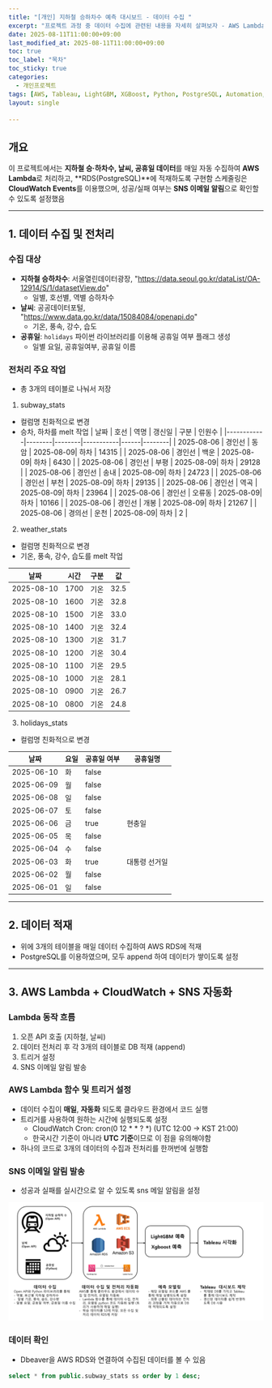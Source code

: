 ```yaml
---
title: "[개인] 지하철 승하차수 예측 대시보드 - 데이터 수집 "
excerpt: "프로젝트 과정 중 데이터 수집에 관련된 내용을 자세히 살펴보자 - AWS Lambda & RDS 활용"
date: 2025-08-11T11:00:00+09:00
last_modified_at: 2025-08-11T11:00:00+09:00
toc: true
toc_label: "목차"
toc_sticky: true
categories:
  - 개인프로젝트
tags: [AWS, Tableau, LightGBM, XGBoost, Python, PostgreSQL, Automation, OpenAPI]
layout: single

---
```

## 개요
이 프로젝트에서는 **지하철 승·하차수, 날씨, 공휴일 데이터**를 매일 자동 수집하여 **AWS Lambda**로 처리하고, **RDS(PostgreSQL)**에 적재하도록 구현함
스케줄링은 **CloudWatch Events**를 이용했으며, 성공/실패 여부는 **SNS 이메일 알림**으로 확인할 수 있도록 설정했음

---
## 1. 데이터 수집 및 전처리

### 수집 대상
- **지하철 승하차수**: 서울열린데이터광장, "https://data.seoul.go.kr/dataList/OA-12914/S/1/datasetView.do"
  - 일별, 호선별, 역별 승하차수
- **날씨**: 공공데이터포털, "https://www.data.go.kr/data/15084084/openapi.do"
  - 기온, 풍속, 강수, 습도
- **공휴일**: `holidays` 파이썬 라이브러리를 이용해 공휴일 여부 플래그 생성
  - 일별 요일, 공휴일여부, 공휴일 이름

### 전처리 주요 작업
- 총 3개의 테이블로 나눠서 저장
1. subway_stats
  - 컬럼명 친화적으로 변경
  - 승차, 하차를 melt 작업
  | 날짜       | 호선   | 역명   | 갱신일    | 구분 | 인원수   |
  |------------|--------|--------|-----------|------|--------|
  | 2025-08-06 | 경인선 | 동암   | 2025-08-09| 하차 | 14315 |
  | 2025-08-06 | 경인선 | 백운   | 2025-08-09| 하차 | 6430  |
  | 2025-08-06 | 경인선 | 부평   | 2025-08-09| 하차 | 29128 |
  | 2025-08-06 | 경인선 | 송내   | 2025-08-09| 하차 | 24723 |
  | 2025-08-06 | 경인선 | 부천   | 2025-08-09| 하차 | 29135 |
  | 2025-08-06 | 경인선 | 역곡   | 2025-08-09| 하차 | 23964 |
  | 2025-08-06 | 경인선 | 오류동 | 2025-08-09| 하차 | 10166 |
  | 2025-08-06 | 경인선 | 개봉   | 2025-08-09| 하차 | 21267 |
  | 2025-08-06 | 경의선 | 운천   | 2025-08-09| 하차 | 2     |

2. weather_stats
  - 컬럼명 친화적으로 변경
  - 기온, 풍속, 강수, 습도를 melt 작업

  | 날짜       | 시간  | 구분 | 값 |
  |------------|-------|------|----------|
  | 2025-08-10 | 1700  | 기온 | 32.5     |
  | 2025-08-10 | 1600  | 기온 | 32.8     |
  | 2025-08-10 | 1500  | 기온 | 33.0     |
  | 2025-08-10 | 1400  | 기온 | 32.4     |
  | 2025-08-10 | 1300  | 기온 | 31.7     |
  | 2025-08-10 | 1200  | 기온 | 30.4     |
  | 2025-08-10 | 1100  | 기온 | 29.5     |
  | 2025-08-10 | 1000  | 기온 | 28.1     |
  | 2025-08-10 | 0900  | 기온 | 26.7     |
  | 2025-08-10 | 0800  | 기온 | 24.8     |

3. holidays_stats
  - 컬럼명 친화적으로 변경

  | 날짜       | 요일 | 공휴일 여부 | 공휴일명       |
  |------------|------|-------------|----------------|
  | 2025-06-10 | 화   | false       |                |
  | 2025-06-09 | 월   | false       |                |
  | 2025-06-08 | 일   | false       |                |
  | 2025-06-07 | 토   | false       |                |
  | 2025-06-06 | 금   | true        | 현충일         |
  | 2025-06-05 | 목   | false       |                |
  | 2025-06-04 | 수   | false       |                |
  | 2025-06-03 | 화   | true        | 대통령 선거일 |
  | 2025-06-02 | 월   | false       |                |
  | 2025-06-01 | 일   | false       |                |

---

## 2. 데이터 적재
- 위에 3개의 테이블을 매일 데이터 수집하여 AWS RDS에 적재
- PostgreSQL를 이용하였으며, 모두 append 하여 데이터가 쌓이도록 설정

---

## 3. AWS Lambda + CloudWatch + SNS 자동화
### Lambda 동작 흐름
1. 오픈  API 호출 (지하철, 날씨)
2. 데이터 전처리 후 각 3개의 테이블로 DB 적재 (append)
3. 트리거 설정
4. SNS 이메일 알림 발송

### AWS Lambda 함수 및 트리거 설정
- 데이터 수집이 **매일**, **자동화** 되도록 클라우드 환경에서 코드 실행
- 트리거를 사용하여 원하는 시간에 실행되도록 설정
  - CloudWatch Cron: cron(0 12 * * ? *) (UTC 12:00 → KST 21:00)
  - 한국시간 기준이 아니라 **UTC 기준**이므로 이 점을 유의해야함
- 하나의 코드로 3개의 데이터의 수집과 전처리를 한꺼번에 실행함

### SNS 이메일 알림 발송
- 성공과 실패를 실시간으로 알 수 있도록 sns 메일 알림을 설정
<p align="center">
  <img src="/assets/images/subway_architecture.png" alt="sns 메일 알림" width="600">
</p>


### 데이터 확인
- Dbeaver을 AWS RDS와 연결하여 수집된 데이터를 볼 수 있음
```sql
select * from public.subway_stats ss order by 1 desc;